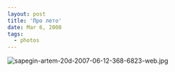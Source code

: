 ```yaml
---
layout: post
title: 'Про лето'
date: Mar 6, 2008
tags:
  - photos
---
```


![sapegin-artem-20d-2007-06-12-368-6823-web.jpg](upload://sapegin-artem-20d-2007-06-12-368-6823-web.jpg)
